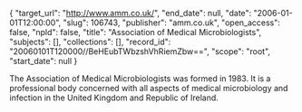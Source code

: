 {
  "target_url": "http://www.amm.co.uk/", 
  "end_date": null, 
  "date": "2006-01-01T12:00:00", 
  "slug": 106743, 
  "publisher": "amm.co.uk", 
  "open_access": false, 
  "npld": false, 
  "title": "Association of Medical Microbiologists", 
  "subjects": [], 
  "collections": [], 
  "record_id": "20060101T120000//BeHEubTWbzshVhRiemZbw==", 
  "scope": "root", 
  "start_date": null
}

The Association of Medical Microbiologists was formed in 1983. It is a professional body concerned with all aspects of medical microbiology and infection in the United Kingdom and Republic of Ireland.
